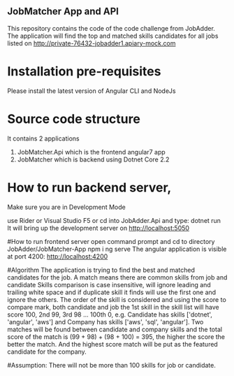 
## JobMatcher App and API

This repository contains the code of the code challenge from JobAdder.
The application will find the top and matched skills candidates for all jobs listed on 
http://private-76432-jobadder1.apiary-mock.com
 

# Installation pre-requisites
Please install the latest version of Angular CLI and NodeJs

# Source code structure
It contains 2 applications
 1. JobMatcher.Api which is the frontend angular7 app 
 2. JobMatcher which is backend using Dotnet Core 2.2 

 
# How to run backend server, 
Make sure you are in Development Mode

use Rider or Visual Studio F5 
or cd into JobAdder.Api and type:
    dotnet run     
It will bring up the development server on [http://localhost:5050](http://localhost:5050)

#How to run frontend server
open command prompt and cd to directory JobAdder/JobMatcher-App
npm i
ng serve
The angular application is visible at port 4200: [http://localhost:4200](http://localhost:4200)

#Algorithm
The application is trying to find the best and matched candidates for the job.
A match means there are common skills from job and candidate
Skills comparison is case insensitive, will ignore leading and trailing white space
and if duplicate skill it finds will use the first one and ignore the others.
The order of the skill is considered and using the score to compare mark,
both candidate and job the 1st skill in the skill list will have score 100, 2nd
99, 3rd 98 ... 100th 0, e.g.  Candidate has skills ['dotnet', 'angular', 'aws']
and Company has skills ['aws', 'sql', 'angular']. Two matches will be found between 
candidate and company skills and the total score of the match is (99 + 98) + (98 + 100) = 395,
the higher the score the better the match. And the highest
score match will be put as the featured candidate for the company.

#Assumption:
There will not be more than 100 skills for job or candidate.
